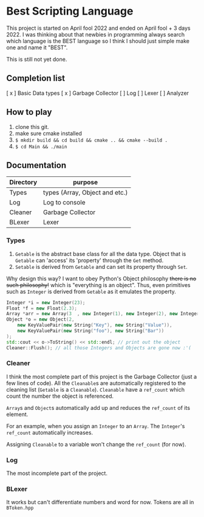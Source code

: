 # Best Scripting Language

This project is started on April fool 2022 and ended on April fool + 3 days 2022. 
I was thinking about that newbies in programming always search which language is the BEST language so I think I should just simple make one and name it "BEST".

This is still not yet done.

## Completion list

[ x ] Basic Data types
[ x ] Garbage Collector
[  ] Log
[  ] Lexer
[  ] Analyzer

## How to play
1. clone this git.
2. make sure cmake installed
3. `$ mkdir build && cd build && cmake .. && cmake --build .`
4. `$ cd Main && ./main`

## Documentation

| Directory | purpose |
| ----- | ----- |
| Types | types (Array, Object and etc.) |
| Log | Log to console |
| Cleaner | Garbage Collector |
| BLexer | Lexer |


### Types
1. `Getable` is the abstract base class for all the data type. Object that is `Getable` can 'access' its 'property' through the `Get` method.
2. `Setable` is derived from `Getable` and can set its property through `Set`.

Why design this way? I want to obey Python's Object philosophy ~~there is no such philosophy!~~ which is "everything is an object".
Thus, even primitives such as `Integer` is derived from `Getable` as it emulates the property. 

```cpp
Integer *i = new Integer(23);
Float *f = new Float(2.3);
Array *arr = new Array(3  , new Integer(1), new Integer(2), new Integer(3));
Object *o = new Object(2, 
    new KeyValuePair(new String("Key"), new String("Value")),
    new KeyValuePair(new String("foo"), new String("Bar"))
);
std::cout << o->ToString() << std::endl; // print out the object
Cleaner::Flush(); // all those Integers and Objects are gone now :'(
```

### Cleaner
I think the most complete part of this project is the Garbage Collector (just a few lines of code). 
All the `Cleanable`s are automatically registered to the cleaning list (`Getable` is a `Cleanable`). 
`Cleanable` have a `ref_count` which count the number the object is referenced.

`Array`s and `Object`s automatically add up and reduces the `ref_count` of its element. 

For an example, when you assign an `Integer` to an `Array`. The `Integer`'s `ref_count` automatically increases.

Assigning `Cleanable` to a variable won't change the `ref_count` (for now).

### Log
The most incomplete part of the project. 

### BLexer
It works but can't differentiate numbers and word for now.
Tokens are all in `BToken.hpp`